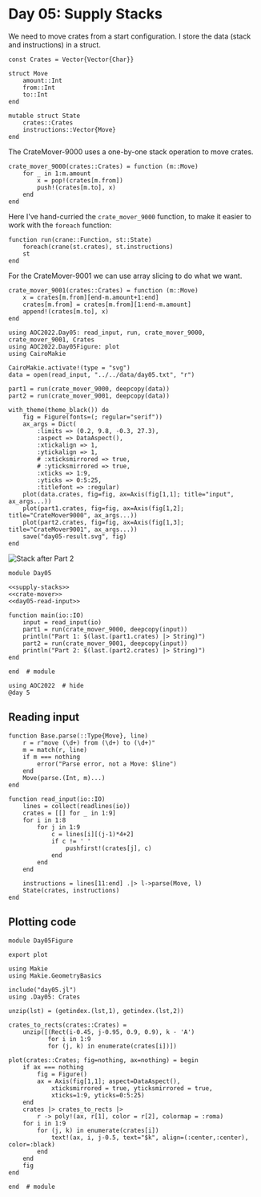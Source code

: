 # Day 05: Supply Stacks
We need to move crates from a start configuration. I store the data (stack and instructions) in a struct.

``` {.julia #supply-stacks}
const Crates = Vector{Vector{Char}}

struct Move
    amount::Int
    from::Int
    to::Int
end

mutable struct State
    crates::Crates
    instructions::Vector{Move}
end
```

The CrateMover-9000 uses a one-by-one stack operation to move crates.

``` {.julia #crate-mover}
crate_mover_9000(crates::Crates) = function (m::Move)
    for _ in 1:m.amount
        x = pop!(crates[m.from])
        push!(crates[m.to], x)
    end
end
```

Here I've hand-curried the `crate_mover_9000` function, to make it easier to work with the `foreach` function:

``` {.julia #crate-mover}
function run(crane::Function, st::State)
    foreach(crane(st.crates), st.instructions)
    st
end
```

For the CrateMover-9001 we can use array slicing to do what we want.

``` {.julia #crate-mover}
crate_mover_9001(crates::Crates) = function (m::Move)
    x = crates[m.from][end-m.amount+1:end]
    crates[m.from] = crates[m.from][1:end-m.amount]
    append!(crates[m.to], x)
end
```

```@setup 1
using AOC2022.Day05: read_input, run, crate_mover_9000, crate_mover_9001, Crates
using AOC2022.Day05Figure: plot
using CairoMakie

CairoMakie.activate!(type = "svg")
data = open(read_input, "../../data/day05.txt", "r")

part1 = run(crate_mover_9000, deepcopy(data))
part2 = run(crate_mover_9001, deepcopy(data))

with_theme(theme_black()) do
    fig = Figure(fonts=(; regular="serif"))
    ax_args = Dict(
        :limits => (0.2, 9.8, -0.3, 27.3),
        :aspect => DataAspect(),
        :xtickalign => 1,
        :ytickalign => 1,
        # :xticksmirrored => true,
        # :yticksmirrored => true,
        :xticks => 1:9,
        :yticks => 0:5:25,
        :titlefont => :regular)
    plot(data.crates, fig=fig, ax=Axis(fig[1,1]; title="input", ax_args...))
    plot(part1.crates, fig=fig, ax=Axis(fig[1,2]; title="CrateMover9000", ax_args...))
    plot(part2.crates, fig=fig, ax=Axis(fig[1,3]; title="CrateMover9001", ax_args...))
    save("day05-result.svg", fig)
end
```

![Stack after Part 2](day05-result.svg)

``` {.julia file=src/day05.jl}
module Day05

<<supply-stacks>>
<<crate-mover>>
<<day05-read-input>>

function main(io::IO)
    input = read_input(io)
    part1 = run(crate_mover_9000, deepcopy(input))
    println("Part 1: $(last.(part1.crates) |> String)")
    part2 = run(crate_mover_9001, deepcopy(input))
    println("Part 2: $(last.(part2.crates) |> String)")
end

end  # module
```

```@example 1
using AOC2022  # hide
@day 5
```

## Reading input

``` {.julia #day05-read-input}
function Base.parse(::Type{Move}, line)
    r = r"move (\d+) from (\d+) to (\d+)"
    m = match(r, line)
    if m === nothing
        error("Parse error, not a Move: $line")
    end
    Move(parse.(Int, m)...)
end

function read_input(io::IO)
    lines = collect(readlines(io))
    crates = [[] for _ in 1:9]
    for i in 1:8
        for j in 1:9
            c = lines[i][(j-1)*4+2]
            if c != ' '
                pushfirst!(crates[j], c)
            end
        end
    end

    instructions = lines[11:end] .|> l->parse(Move, l)
    State(crates, instructions)
end
```

## Plotting code

``` {.julia file=src/day05-figure.jl}
module Day05Figure

export plot

using Makie
using Makie.GeometryBasics

include("day05.jl")
using .Day05: Crates

unzip(lst) = (getindex.(lst,1), getindex.(lst,2))

crates_to_rects(crates::Crates) =
    unzip([(Rect(i-0.45, j-0.95, 0.9, 0.9), k - 'A')
           for i in 1:9
           for (j, k) in enumerate(crates[i])])

plot(crates::Crates; fig=nothing, ax=nothing) = begin
    if ax === nothing
        fig = Figure()
        ax = Axis(fig[1,1]; aspect=DataAspect(), 
            xticksmirrored = true, yticksmirrored = true,
            xticks=1:9, yticks=0:5:25)
    end
    crates |> crates_to_rects |>
        r -> poly!(ax, r[1], color = r[2], colormap = :roma)
    for i in 1:9
        for (j, k) in enumerate(crates[i])
            text!(ax, i, j-0.5, text="$k", align=(:center,:center), color=:black)
        end
    end
    fig
end

end  # module
```
